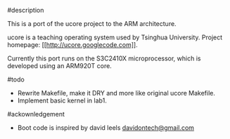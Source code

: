 #description

This is a port of the ucore project to the ARM architecture.

ucore is a teaching operating system used by Tsinghua University.
Project homepage: [[http://ucore.googlecode.com]].

Currently this port runs on the S3C2410X microprocessor, which is developed
using an ARM920T core.

#todo

* Rewrite Makefile, make it DRY and more like original ucore Makefile.
* Implement basic kernel in lab1.

#ackownledgement

* Boot code is inspired by david leels <davidontech@gmail.com>

